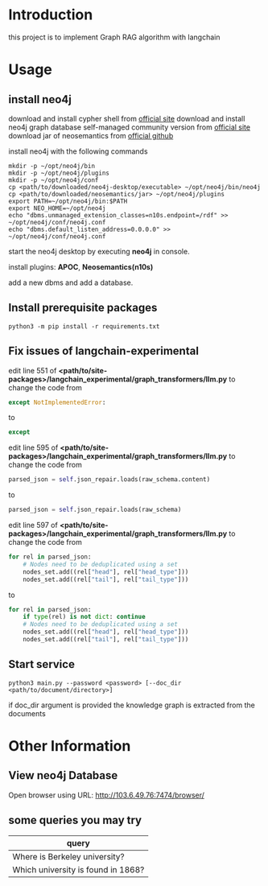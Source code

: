 # Introduction

this project is to implement Graph RAG algorithm with langchain

# Usage

## install neo4j

download and install cypher shell from [official site](https://neo4j.com/deployment-center/#tools-tab)
download and install neo4j graph database self-managed community version from [official site](https://neo4j.com/deployment-center/#gdb-tab)
download jar of neosemantics from [official github](https://github.com/neo4j-labs/neosemantics/releases)

install neo4j with the following commands

```shell
mkdir -p ~/opt/neo4j/bin
mkdir -p ~/opt/neo4j/plugins
mkdir -p ~/opt/neo4j/conf
cp <path/to/downloaded/neo4j-desktop/executable> ~/opt/neo4j/bin/neo4j
cp <path/to/downloaded/neosemantics/jar> ~/opt/neo4j/plugins
export PATH=~/opt/neo4j/bin:$PATH
export NEO_HOME=~/opt/neo4j
echo "dbms.unmanaged_extension_classes=n10s.endpoint=/rdf" >> ~/opt/neo4j/conf/neo4j.conf
echo "dbms.default_listen_address=0.0.0.0" >> ~/opt/neo4j/conf/neo4j.conf
```

start the neo4j desktop by executing **neo4j** in console.

install plugins: **APOC**, **Neosemantics(n10s)**

add a new dbms and add a database.

## Install prerequisite packages

```shell
python3 -m pip install -r requirements.txt
```

## Fix issues of langchain-experimental

edit line 551 of **<path/to/site-packages>/langchain_experimental/graph_transformers/llm.py** to change the code from

```python
except NotImplementedError:
```

to

```python
except
```

edit line 595 of **<path/to/site-packages>/langchain_experimental/graph_transformers/llm.py** to change the code from

```python
parsed_json = self.json_repair.loads(raw_schema.content)
```

to

```python
parsed_json = self.json_repair.loads(raw_schema)
```

edit line 597 of **<path/to/site-packages>/langchain_experimental/graph_transformers/llm.py** to change the code from

```python
for rel in parsed_json:
    # Nodes need to be deduplicated using a set
    nodes_set.add((rel["head"], rel["head_type"]))
    nodes_set.add((rel["tail"], rel["tail_type"]))
```

to

```python
for rel in parsed_json:
    if type(rel) is not dict: continue
    # Nodes need to be deduplicated using a set 
    nodes_set.add((rel["head"], rel["head_type"]))
    nodes_set.add((rel["tail"], rel["tail_type"]))
```

## Start service

```shell
python3 main.py --password <password> [--doc_dir <path/to/document/directory>]
```

if doc_dir argument is provided the knowledge graph is extracted from the documents

# Other Information

## View neo4j Database
Open browser using URL: http://103.6.49.76:7474/browser/

## some queries you may try

| query|
|------|
|Where is Berkeley university?|
|Which university is found in 1868?|
